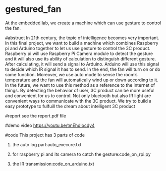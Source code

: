 # gestured_fan
At the embedded lab, we create a machine which can use gesture to control the fan.

#abstruct
In 21th century, the topic of intelligence becomes very important. In this final
project, we want to build a machine which combines Raspberry pi and Arduino together to
let us use gesture to control the 3C product.
Raspberry pi will use Raspberry Pi Camera module to detect the gesture and it will
also use its ability of calculation to distinguish different gesture. After calculating, it will send
a signal to Arduino. Arduino will use this signal to decide which IR signal it has to send. In
the end, the fan will turn on or do some function. Moreover, we use auto mode to sense the
room’s temperature and the fan will automatically wind up or down according to it.
In the future, we want to use this method as a reference to the Internet of things.
By detecting the behavior of user, 3C product can be more useful and convenient for us to
control. Not only bluetooth but also IR light are convenient ways to communicate with the
3C product. We try to build a easy prototype to fulfuill the dream about intelligent 3C
product

#report
see the report.pdf file

#demo video
https://youtu.be/tmEhdlocdy4

#code
This project has 3 parts of code

1. the auto log part:auto_execure.txt

2. for raspberry pi and its camera to catch the gesture:code_on_rpi.py

3. the IR transmission:code_on_arduino.txt
